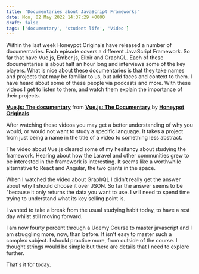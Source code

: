 ```yaml
---
title: 'Documentaries about JavaScript Frameworks'
date: Mon, 02 May 2022 14:37:29 +0000
draft: false
tags: ['documentary', 'student life', 'Video']
---
```


Within the last week Honeypot Originals have released a number of documentaries. Each episode covers a different JavaScript Framework. So far that have Vue.js, Ember.js, Elixir and GraphQL. Each of these documentaries is about half an hour long and interviews some of the key players. What is nice about these documentaries is that they take names and projects that may be familiar to us, but add faces and context to them. I have heard about some of these people via podcasts and more. With these videos I get to listen to them, and watch them explain the importance of their projects.

**[Vue.js: The documentary](https://www.linkedin.com/learning/vue-js-the-documentary/vue-js-the-documentary?trk=embed_lil)** from **[Vue.js: The Documentary](https://www.linkedin.com/learning/vue-js-the-documentary?trk=embed_lil)** by **[Honeypot Originals](https://www.linkedin.com/learning/instructors/honeypot-originals?trk=embed_lil)**

After watching these videos you may get a better understanding of why you would, or would not want to study a specific language. It takes a project from just being a name in the title of a video to something less abstract.

The video about Vue.js cleared some of my hesitancy about studying the framework. Hearing about how the Laravel and other communities grew to be interested in the framework is interesting. It seems like a worthwhile alternative to React and Angular, the two giants in the space.

When I watched the video about GraphQL I didn't really get the answer about why I should choose it over JSON. So far the answer seems to be "because it only returns the data you want to use. I will need to spend time trying to understand what its key selling point is.

I wanted to take a break from the usual studying habit today, to have a rest day whilst still moving forward.

I am now fourty percent through a Udemy Course to master javascript and I am struggling more, now, than before. It isn't easy to master such a complex subject. I should practice more, from outside of the course. I thought strings would be simple but there are details that I need to explore further.

That's it for today.